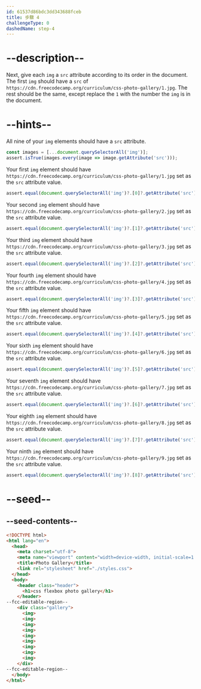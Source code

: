 ```yaml
---
id: 61537d86bdc3dd343688fceb
title: 步驟 4
challengeType: 0
dashedName: step-4
---
```


# --description--

Next, give each `img` a `src` attribute according to its order in the document. The first `img` should have a `src` of `https://cdn.freecodecamp.org/curriculum/css-photo-gallery/1.jpg`. The rest should be the same, except replace the `1` with the number the `img` is in the document.

# --hints--

All nine of your `img` elements should have a `src` attribute.

```js
const images = [...document.querySelectorAll('img')];
assert.isTrue(images.every(image => image.getAttribute('src')));
```

Your first `img` element should have `https://cdn.freecodecamp.org/curriculum/css-photo-gallery/1.jpg` set as the `src` attribute value.

```js
assert.equal(document.querySelectorAll('img')?.[0]?.getAttribute('src'), 'https://cdn.freecodecamp.org/curriculum/css-photo-gallery/1.jpg');
```

Your second `img` element should have `https://cdn.freecodecamp.org/curriculum/css-photo-gallery/2.jpg` set as the `src` attribute value.

```js
assert.equal(document.querySelectorAll('img')?.[1]?.getAttribute('src'), 'https://cdn.freecodecamp.org/curriculum/css-photo-gallery/2.jpg');
```

Your third `img` element should have `https://cdn.freecodecamp.org/curriculum/css-photo-gallery/3.jpg` set as the `src` attribute value.

```js
assert.equal(document.querySelectorAll('img')?.[2]?.getAttribute('src'), 'https://cdn.freecodecamp.org/curriculum/css-photo-gallery/3.jpg');
```

Your fourth `img` element should have `https://cdn.freecodecamp.org/curriculum/css-photo-gallery/4.jpg` set as the `src` attribute value.

```js
assert.equal(document.querySelectorAll('img')?.[3]?.getAttribute('src'), 'https://cdn.freecodecamp.org/curriculum/css-photo-gallery/4.jpg');
```

Your fifth `img` element should have `https://cdn.freecodecamp.org/curriculum/css-photo-gallery/5.jpg` set as the `src` attribute value.

```js
assert.equal(document.querySelectorAll('img')?.[4]?.getAttribute('src'), 'https://cdn.freecodecamp.org/curriculum/css-photo-gallery/5.jpg');
```

Your sixth `img` element should have `https://cdn.freecodecamp.org/curriculum/css-photo-gallery/6.jpg` set as the `src` attribute value.

```js
assert.equal(document.querySelectorAll('img')?.[5]?.getAttribute('src'), 'https://cdn.freecodecamp.org/curriculum/css-photo-gallery/6.jpg');
```

Your seventh `img` element should have `https://cdn.freecodecamp.org/curriculum/css-photo-gallery/7.jpg` set as the `src` attribute value.

```js
assert.equal(document.querySelectorAll('img')?.[6]?.getAttribute('src'), 'https://cdn.freecodecamp.org/curriculum/css-photo-gallery/7.jpg');
```

Your eighth `img` element should have `https://cdn.freecodecamp.org/curriculum/css-photo-gallery/8.jpg` set as the `src` attribute value.

```js
assert.equal(document.querySelectorAll('img')?.[7]?.getAttribute('src'), 'https://cdn.freecodecamp.org/curriculum/css-photo-gallery/8.jpg');
```

Your ninth `img` element should have `https://cdn.freecodecamp.org/curriculum/css-photo-gallery/9.jpg` set as the `src` attribute value.

```js
assert.equal(document.querySelectorAll('img')?.[8]?.getAttribute('src'), 'https://cdn.freecodecamp.org/curriculum/css-photo-gallery/9.jpg');
```

# --seed--

## --seed-contents--

```html
<!DOCTYPE html>
<html lang="en">
  <head>
    <meta charset="utf-8">
    <meta name="viewport" content="width=device-width, initial-scale=1.0">
    <title>Photo Gallery</title>
    <link rel="stylesheet" href="./styles.css">
  </head>
  <body>
    <header class="header">
      <h1>css flexbox photo gallery</h1>
    </header>
--fcc-editable-region--
    <div class="gallery">
      <img>
      <img>
      <img>
      <img>
      <img>
      <img>
      <img>
      <img>
      <img>
    </div>
--fcc-editable-region--
  </body>
</html>
```

```css

```
